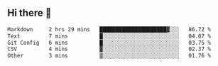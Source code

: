 ## Hi there 👋

<!--START_SECTION:waka-->

```txt
Markdown     2 hrs 29 mins   █████████████████████▓░░░   86.72 %
Text         7 mins          █░░░░░░░░░░░░░░░░░░░░░░░░   04.07 %
Git Config   6 mins          █░░░░░░░░░░░░░░░░░░░░░░░░   03.75 %
CSV          4 mins          ▓░░░░░░░░░░░░░░░░░░░░░░░░   02.37 %
Other        3 mins          ▒░░░░░░░░░░░░░░░░░░░░░░░░   01.76 %
```

<!--END_SECTION:waka-->

<!--
**OliverShang/OliverShang** is a ✨ _special_ ✨ repository because its `README.md` (this file) appears on your GitHub profile.

Here are some ideas to get you started:

- 🔭 I’m currently working on ...
- 🌱 I’m currently learning ...
- 👯 I’m looking to collaborate on ...
- 🤔 I’m looking for help with ...
- 💬 Ask me about ...
- 📫 How to reach me: ...
- 😄 Pronouns: ...
- ⚡ Fun fact: ...
-->
